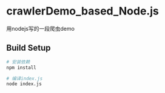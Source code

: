 # crawlerDemo_based_Node.js
用nodejs写的一段爬虫demo
## Build Setup

``` bash
# 安装依赖
npm install

# 编译index.js
node index.js
